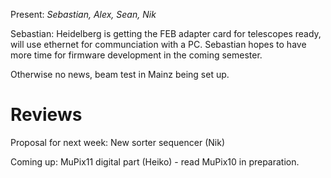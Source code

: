 Present: *Sebastian, Alex, Sean, Nik*

Sebastian: Heidelberg is getting the FEB adapter card for telescopes ready, will use ethernet for communciation with a PC. Sebastian hopes to have more time for firmware development in the coming semester.

Otherwise no news, beam test in Mainz being set up.

# Reviews #

Proposal for next week: New sorter sequencer (Nik)

Coming up: MuPix11 digital part (Heiko) - read MuPix10 in preparation.